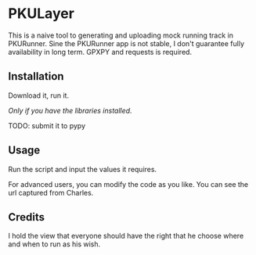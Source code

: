 # PKULayer

This is a naive tool to generating and uploading mock running track in PKURunner. Sine the PKURunner app is not stable, I don't guarantee fully availability in long term. GPXPY and requests is required.

## Installation
Download it, run it.

*Only if you have the libraries installed.*

TODO: submit it to pypy
## Usage
Run the script and input the values it requires.

For advanced users, you can modify the code as you like. You can see the url captured from Charles.

## Credits
I hold the view that everyone should have the right that he choose where and when to run as his wish. 
